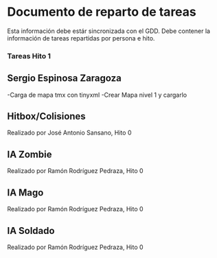 # Documento de reparto de tareas
Esta información debe estár sincronizada con el GDD. Debe contener la información de tareas repartidas por persona e hito.

### Tareas Hito 1

## Sergio Espinosa Zaragoza
-Carga de mapa tmx con tinyxml
-Crear Mapa nivel 1 y cargarlo

## Hitbox/Colisiones
Realizado por José Antonio Sansano, Hito 0

## IA Zombie
Realizado por Ramón Rodríguez Pedraza, Hito 0

## IA Mago
Realizado por Ramón Rodríguez Pedraza, Hito 0

## IA Soldado
Realizado por Ramón Rodríguez Pedraza, Hito 0
